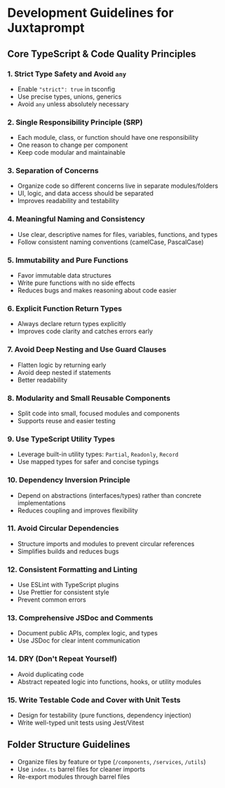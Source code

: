 # Development Guidelines for Juxtaprompt

## Core TypeScript & Code Quality Principles

### 1. Strict Type Safety and Avoid `any`
- Enable `"strict": true` in tsconfig
- Use precise types, unions, generics
- Avoid `any` unless absolutely necessary

### 2. Single Responsibility Principle (SRP)
- Each module, class, or function should have one responsibility
- One reason to change per component
- Keep code modular and maintainable

### 3. Separation of Concerns
- Organize code so different concerns live in separate modules/folders
- UI, logic, and data access should be separated
- Improves readability and testability

### 4. Meaningful Naming and Consistency
- Use clear, descriptive names for files, variables, functions, and types
- Follow consistent naming conventions (camelCase, PascalCase)

### 5. Immutability and Pure Functions
- Favor immutable data structures
- Write pure functions with no side effects
- Reduces bugs and makes reasoning about code easier

### 6. Explicit Function Return Types
- Always declare return types explicitly
- Improves code clarity and catches errors early

### 7. Avoid Deep Nesting and Use Guard Clauses
- Flatten logic by returning early
- Avoid deep nested if statements
- Better readability

### 8. Modularity and Small Reusable Components
- Split code into small, focused modules and components
- Supports reuse and easier testing

### 9. Use TypeScript Utility Types
- Leverage built-in utility types: `Partial`, `Readonly`, `Record`
- Use mapped types for safer and concise typings

### 10. Dependency Inversion Principle
- Depend on abstractions (interfaces/types) rather than concrete implementations
- Reduces coupling and improves flexibility

### 11. Avoid Circular Dependencies
- Structure imports and modules to prevent circular references
- Simplifies builds and reduces bugs

### 12. Consistent Formatting and Linting
- Use ESLint with TypeScript plugins
- Use Prettier for consistent style
- Prevent common errors

### 13. Comprehensive JSDoc and Comments
- Document public APIs, complex logic, and types
- Use JSDoc for clear intent communication

### 14. DRY (Don't Repeat Yourself)
- Avoid duplicating code
- Abstract repeated logic into functions, hooks, or utility modules

### 15. Write Testable Code and Cover with Unit Tests
- Design for testability (pure functions, dependency injection)
- Write well-typed unit tests using Jest/Vitest

## Folder Structure Guidelines
- Organize files by feature or type (`/components`, `/services`, `/utils`)
- Use `index.ts` barrel files for cleaner imports
- Re-export modules through barrel files